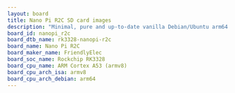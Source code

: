 ```yaml
---
layout: board
title: Nano Pi R2C SD card images
description: "Minimal, pure and up-to-date vanilla Debian/Ubuntu arm64 SD card images for Nano Pi R2C by FriendlyElec, SoC: Rockchip RK3328, CPU ISA: armv8"
board_id: nanopi_r2c
board_dtb_name: rk3328-nanopi-r2c
board_name: Nano Pi R2C
board_maker_name: FriendlyElec
board_soc_name: Rockchip RK3328
board_cpu_name: ARM Cortex A53 (armv8)
board_cpu_arch_isa: armv8
board_cpu_arch_debian: arm64
---
```

